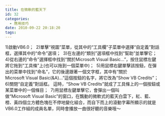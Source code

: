 ```yaml
---
title: 在微軟的藍天下
id: 32
categories:
  - 應用技巧
date: 2010-09-22 20:18:20
tags:
---
```


1)啟動VB6.0； 
2)單擊“視圖”菜單，從其中的“工具欄”子菜單中選擇“自定義”對話框，選擇其中的“命令”選項； 
3)在左邊的“類別”選項框中找到“幫助”並單擊它； 
4)從右邊的“命令”選擇框中找到“關於Microsoft Visual Basic…”，按住鼠標左鍵將它拖到“工具條”上(也可以拖到一個菜單中)； 
5)用鼠標右鍵單擊該按鈕，在彈出的菜單中找到“命名”，它的後邊跟著一個文字框，其中有“關於Microsoft Visual Basic(&amp;A)…”這個按鈕的名字，將它改為“Show VB Credits”； 
6)關閉“自定義”對話框。 這時，“Show VB Credits”就成了工具條上的一個按鈕或某菜單中的一個條目； 
7)用鼠標左鍵單擊它，會彈出一個叫做“Microsoft Visual Basic”的窗口，在飄動的微軟式的藍天白雲下，紅、藍、橙、黃四個立方體色塊在不停地變化組合，而自下而上的滾動字幕所顯示的就是VB6.0工作組的成員名單，同時會播放一曲很好聽的音樂哦～